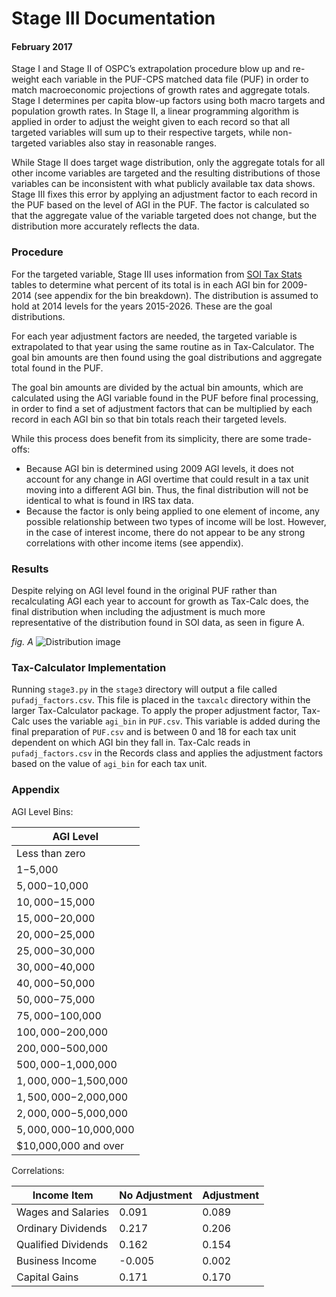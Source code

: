 # Stage III Documentation
#### February 2017

Stage I and Stage II of OSPC’s extrapolation procedure blow up and re-weight
each variable in the PUF-CPS matched data file (PUF) in order to match
macroeconomic projections of growth rates and aggregate totals. Stage I
determines per capita blow-up factors using both macro targets and
population growth rates. In Stage II, a linear programming algorithm is applied
in order to adjust the weight given to each record so that all targeted
variables will sum up to their respective targets, while non-targeted variables
also stay in reasonable ranges.

While Stage II does target wage distribution, only the aggregate totals for
all other income variables are targeted and the resulting distributions of
those variables can be inconsistent with what publicly available tax data
shows. Stage III fixes this error by applying an adjustment factor to each
record in the PUF based on the level of AGI in the PUF. The factor is
calculated so that the aggregate value of the variable targeted does not
change, but the distribution more accurately reflects the data.

### Procedure

For the targeted variable, Stage III uses information from
[SOI Tax Stats ](https://www.irs.gov/uac/soi-tax-stats-individual-statistical-tables-by-size-of-adjusted-gross-income)
tables to determine what percent of its total is in each AGI bin for 2009-2014
(see appendix for the bin breakdown). The distribution is assumed to hold at
2014 levels for the years 2015-2026. These are the goal distributions.

For each year adjustment factors are needed, the targeted variable is
extrapolated to that year using the same routine as in Tax-Calculator. The goal
bin amounts are then found using the goal distributions and aggregate total
found in the PUF.

The goal bin amounts are divided by the actual bin amounts, which are
calculated using the AGI variable found in the PUF before final processing, in
order to find a set of adjustment factors that can be multiplied by each
record in each AGI bin so that bin totals reach their targeted levels. 

While this process does benefit from its simplicity, there are some
trade-offs: 

* Because AGI bin is determined using 2009 AGI levels, it does not account for
any change in AGI overtime that could result in a tax unit moving into a
different AGI bin. Thus, the final distribution will not be identical to what
is found in IRS tax data.
* Because the factor is only being applied to one element of income, any
possible relationship between two types of income will be lost. However, in the
case of interest income, there do not appear to be any strong correlations with
other income items (see appendix).

### Results 
Despite relying on AGI level found in the original PUF rather than
recalculating AGI each year to account for growth as Tax-Calc does, the final
distribution when including the adjustment is much more representative of the
distribution found in SOI data, as seen in figure A.

*fig. A*
![Distribution image](https://github.com/andersonfrailey/Notebook-Uploads/blob/master/intincomedistribution.png)

### Tax-Calculator Implementation
Running `stage3.py` in the `stage3` directory will output a file called
`pufadj_factors.csv`. This file is placed in the `taxcalc` directory within the
larger Tax-Calculator package. To apply the proper adjustment factor, Tax-Calc
uses the variable `agi_bin` in `PUF.csv`. This variable is added during the 
final preparation of `PUF.csv` and is between 0 and 18 for each tax unit
dependent on which AGI bin they fall in. Tax-Calc reads in `pufadj_factors.csv`
in the Records class and applies the adjustment factors based on the value of
`agi_bin` for each tax unit.

### Appendix

AGI Level Bins:

| AGI Level              | 
|------------------------| 
| Less than zero         | 
| $1-$5,000              | 
| $5,000 -$10,000        | 
| $10,000-$15,000        | 
| $15,000-$20,000        | 
| $20,000-$25,000        | 
| $25,000-$30,000        | 
| $30,000-$40,000        | 
| $40,000-$50,000        | 
| $50,000-$75,000        | 
| $75,000-$100,000       | 
| $100,000-$200,000      | 
| $200,000-$500,000      | 
| $500,000-$1,000,000    | 
| $1,000,000-$1,500,000  | 
| $1,500,000-$2,000,000  | 
| $2,000,000-$5,000,000  | 
| $5,000,000-$10,000,000 | 
| $10,000,000 and over   | 

Correlations:

| Income Item         | No Adjustment | Adjustment | 
|---------------------|---------------|------------| 
| Wages and Salaries  | 0.091         | 0.089      | 
| Ordinary Dividends  | 0.217         | 0.206      | 
| Qualified Dividends | 0.162         | 0.154      | 
| Business Income     | -0.005        | 0.002      | 
| Capital Gains       | 0.171         | 0.170      | 




